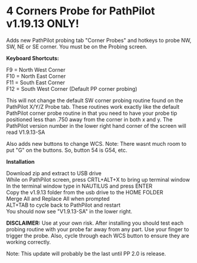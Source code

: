 # 4 Corners Probe for PathPilot v1.19.13 ONLY!
Adds new PathPilot probing tab "Corner Probes" and hotkeys to probe NW, SW, NE or SE corner. You must be on the Probing screen.

<b>Keyboard Shortcuts:</b>

F9 = North West Corner<br>
F10 = North East Corner<br>
F11 = South East Corner<br>
F12 = South West Corner (Default PP corner probing)<br>

This will not change the default SW corner probing routine found on the PathPilot X/Y/Z Probe tab.  These routines work exactly like the default PathPilot corner probe routine in that you need to have your probe tip positioned less than .750 away from the corner in both x and y. The PathPilot version number in the lower right hand corner of the screen will read V1.9.13-SA

Also adds new buttons to change WCS.  Note: There wasnt much room to put "G" on the buttons.  So, button 54 is G54, etc.

<b>Installation</b>

Download zip and extract to USB drive<br>
While on PathPilot screen, press CRTL+ALT+X to bring up terminal window<br>
In the terminal window type in NAUTILUS and press ENTER<br>
Copy the v1.9.13 folder from the usb drive to the HOME FOLDER<br>
Merge All and Replace All when prompted<br>
ALT+TAB to cycle back to PathPilot and restart<br>
You should now see "V1.9.13-SA" in the lower right.

<b>DISCLAIMER:</b> Use at your own risk. After installing you should test each probing routine with your probe far away from any part. Use your finger to trigger the probe.  Also, cycle through each WCS button to ensure they are working correctly.

Note:  This update will probably be the last until PP 2.0 is release.

